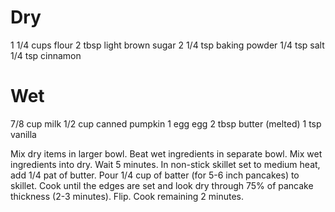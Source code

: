 # Dry
1 1/4 cups flour
2 tbsp light brown sugar
2 1/4 tsp baking powder
1/4 tsp salt
1/4 tsp cinnamon

# Wet
7/8 cup milk
1/2 cup canned pumpkin
1 egg egg
2 tbsp butter (melted)
1 tsp vanilla

Mix dry items in larger bowl.
Beat wet ingredients in separate bowl. 
Mix wet ingredients into dry. 
Wait 5 minutes. 
In non-stick skillet set to medium heat, add 1/4 pat of butter.
Pour 1/4 cup of batter (for 5-6 inch pancakes) to skillet. 
Cook until the edges are set and look dry through 75% of pancake thickness (2-3 minutes). 
Flip. Cook remaining 2 minutes. 
